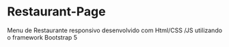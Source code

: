 # Restaurant-Page
Menu de Restaurante responsivo desenvolvido com Html/CSS /JS utilizando o framework Bootstrap 5
